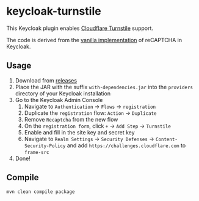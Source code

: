 # keycloak-turnstile

This Keycloak plugin enables [Cloudflare Turnstile](https://developers.cloudflare.com/turnstile/) support.

The code is derived from the [vanilla implementation](https://github.com/keycloak/keycloak/blob/main/services/src/main/java/org/keycloak/authentication/forms/RegistrationRecaptcha.java) of reCAPTCHA in Keycloak.

## Usage

1. Download from [releases](https://github.com/panpaul/keycloak-turnstile/releases)
2. Place the JAR with the suffix `with-dependencies.jar` into the `providers` directory of your Keycloak installation
3. Go to the Keycloak Admin Console
   1. Navigate to `Authentication` -> `Flows` -> `registration`
   2. Duplicate the `registration` flow: `Action` -> `Duplicate`
   3. Remove `Recaptcha` from the new flow
   4. On the `registration form`, click `+` -> `Add Step` -> `Turnstile`
   5. Enable and fill in the site key and secret key
   6. Navigate to `Realm Settings` -> `Security Defenses` -> `Content-Security-Policy` and add `https://challenges.cloudflare.com` to `frame-src`
4. Done!

## Compile

```bash
mvn clean compile package
```
